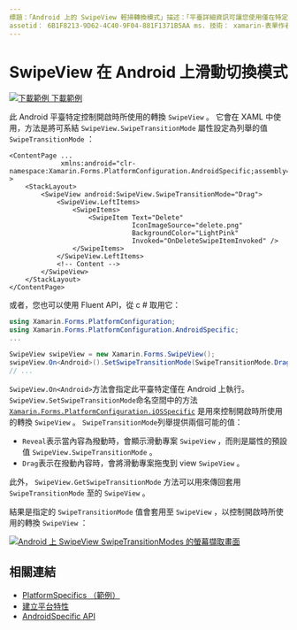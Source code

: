 ```yaml
---
標題：「Android 上的 SwipeView 輕掃轉換模式」描述：「平臺詳細資訊可讓您使用僅在特定平臺上提供的功能，而不需執行自訂轉譯器或效果。 本文說明如何使用 Android 平臺特定的來控制開啟 SwipeView 時所使用的轉換。」
assetid： 6B1F8213-9D62-4C40-9F04-881F1371B5AA ms. 技術： xamarin-表單作者： davidbritch ms. author： dabritch ms. 日期：12/11/2019 否-loc： [ Xamarin.Forms ， Xamarin.Essentials ]
---
```


# <a name="swipeview-swipe-transition-mode-on-android"></a>SwipeView 在 Android 上滑動切換模式

[![下載範例 ](~/media/shared/download.png) 下載範例](https://docs.microsoft.com/samples/xamarin/xamarin-forms-samples/userinterface-platformspecifics)

此 Android 平臺特定控制開啟時所使用的轉換 `SwipeView` 。 它會在 XAML 中使用，方法是將可系結 `SwipeView.SwipeTransitionMode` 屬性設定為列舉的值 `SwipeTransitionMode` ：

```xaml
<ContentPage ...
             xmlns:android="clr-namespace:Xamarin.Forms.PlatformConfiguration.AndroidSpecific;assembly=Xamarin.Forms.Core" >
    <StackLayout>
        <SwipeView android:SwipeView.SwipeTransitionMode="Drag">
            <SwipeView.LeftItems>
                <SwipeItems>
                    <SwipeItem Text="Delete"
                               IconImageSource="delete.png"
                               BackgroundColor="LightPink"
                               Invoked="OnDeleteSwipeItemInvoked" />
                </SwipeItems>
            </SwipeView.LeftItems>
            <!-- Content -->
        </SwipeView>
    </StackLayout>
</ContentPage>
```

或者，您也可以使用 Fluent API，從 c # 取用它：

```csharp
using Xamarin.Forms.PlatformConfiguration;
using Xamarin.Forms.PlatformConfiguration.AndroidSpecific;
...

SwipeView swipeView = new Xamarin.Forms.SwipeView();
swipeView.On<Android>().SetSwipeTransitionMode(SwipeTransitionMode.Drag);
// ...
```

`SwipeView.On<Android>`方法會指定此平臺特定僅在 Android 上執行。 `SwipeView.SetSwipeTransitionMode`命名空間中的方法 [`Xamarin.Forms.PlatformConfiguration.iOSSpecific`](xref:Xamarin.Forms.PlatformConfiguration.iOSSpecific) 是用來控制開啟時所使用的轉換 `SwipeView` 。 `SwipeTransitionMode`列舉提供兩個可能的值：

- `Reveal`表示當內容為撥動時，會顯示滑動專案 `SwipeView` ，而則是屬性的預設值 `SwipeView.SwipeTransitionMode` 。
- `Drag`表示在撥動內容時，會將滑動專案拖曳到 view `SwipeView` 。

此外， `SwipeView.GetSwipeTransitionMode` 方法可以用來傳回套用 `SwipeTransitionMode` 至的 `SwipeView` 。

結果是指定的 `SwipeTransitionMode` 值會套用至 `SwipeView` ，以控制開啟時所使用的轉換 `SwipeView` ：

[![Android 上 SwipeView SwipeTransitionModes 的螢幕擷取畫面](swipeview-swipetransitionmode-images/swipetransitionmode.png "Android 上的 SwipeTransitionModes")](swipeview-swipetransitionmode-images/swipetransitionmode-large.png#lightbox "Android 上的 SwipeTransitionModes")

## <a name="related-links"></a>相關連結

- [PlatformSpecifics （範例）](https://docs.microsoft.com/samples/xamarin/xamarin-forms-samples/userinterface-platformspecifics)
- [建立平台特性](~/xamarin-forms/platform/platform-specifics/index.md#creating-platform-specifics)
- [AndroidSpecific API](xref:Xamarin.Forms.PlatformConfiguration.AndroidSpecific)
